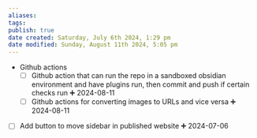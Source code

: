 ```yaml
---
aliases: 
tags: 
publish: true
date created: Saturday, July 6th 2024, 1:29 pm
date modified: Sunday, August 11th 2024, 5:05 pm
---
```


- Github actions
	- [ ] Github action that can run the repo in a sandboxed obsidian environment and have plugins run, then commit and push if certain checks run ➕ 2024-08-11
	- [ ] Github actions for converting images to URLs and vice versa ➕ 2024-08-11
- [ ] Add button to move sidebar in published website ➕ 2024-07-06

